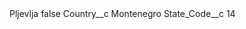 <?xml version="1.0" encoding="UTF-8"?>
<CustomMetadata xmlns="http://soap.sforce.com/2006/04/metadata" xmlns:xsi="http://www.w3.org/2001/XMLSchema-instance" xmlns:xsd="http://www.w3.org/2001/XMLSchema">
    <label>Pljevlja</label>
    <protected>false</protected>
    <values>
        <field>Country__c</field>
        <value xsi:type="xsd:string">Montenegro</value>
    </values>
    <values>
        <field>State_Code__c</field>
        <value xsi:type="xsd:string">14</value>
    </values>
</CustomMetadata>
